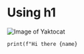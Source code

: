 # Using h1
![Image of Yaktocat](https://octodex.github.com/images/yaktocat.png)

```
print(f"Hi there {name}
```
